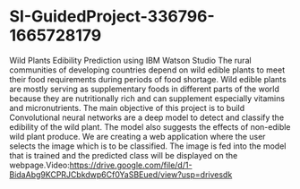 # SI-GuidedProject-336796-1665728179
Wild Plants Edibility Prediction using IBM Watson Studio
The rural communities of developing countries depend on wild edible plants to meet their food requirements during periods of food shortage. Wild edible plants are mostly serving as supplementary foods in different parts of the world because they are nutritionally rich and can supplement especially vitamins and micronutrients. The main objective of this project is to build Convolutional neural networks are a deep model to detect and classify the edibility of the wild plant. The model also suggests the effects of non-edible wild plant produce.
We are creating a web application where the user selects the image which is to be classified. The image is fed into the model that is trained and the predicted class will be displayed on the webpage.Video:https://drive.google.com/file/d/1-BidaAbg9KCPRJCbkdwp6Cf0YaSBEued/view?usp=drivesdk
